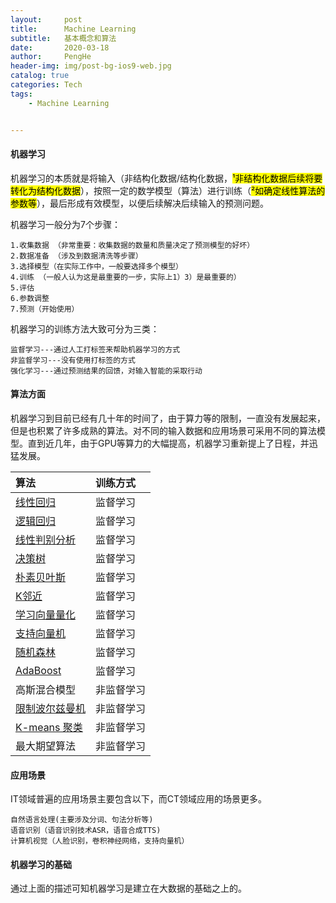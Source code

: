```yaml
---
layout:     post
title:      Machine Learning
subtitle:   基本概念和算法
date:       2020-03-18
author:     PengHe
header-img: img/post-bg-ios9-web.jpg
catalog: true
categories: Tech
tags:
    - Machine Learning    


---
```


#### 机器学习

机器学习的本质就是将输入（非结构化数据/结构化数据，<mark>&sup1;非结构化数据后续将要转化为结构化数据</mark>），按照一定的数学模型（算法）进行训练（<mark>&sup2;如确定线性算法的参数等</mark>），最后形成有效模型，以便后续解决后续输入的预测问题。

机器学习一般分为7个步骤：

	1.收集数据 （非常重要：收集数据的数量和质量决定了预测模型的好坏）
	2.数据准备 （涉及到数据清洗等步骤）
	3.选择模型（在实际工作中，一般要选择多个模型）
	4.训练 （一般人认为这是最重要的一步，实际上1）3）是最重要的）
	5.评估
	6.参数调整
	7.预测（开始使用）

机器学习的训练方法大致可分为三类：

	监督学习---通过人工打标签来帮助机器学习的方式
	非监督学习---没有使用打标签的方式
	强化学习---通过预测结果的回馈，对输入智能的采取行动

#### 算法方面

机器学习到目前已经有几十年的时间了，由于算力等的限制，一直没有发展起来，但是也积累了许多成熟的算法。对不同的输入数据和应用场景可采用不同的算法模型。直到近几年，由于GPU等算力的大幅提高，机器学习重新提上了日程，并迅猛发展。

| 算法                                                         | 训练方式   |
| :----------------------------------------------------------- | :--------- |
| [线性回归](https://easyai.tech/ai-definition/linear-regression/) | 监督学习   |
| [逻辑回归](https://easyai.tech/ai-definition/logistic-regression/) | 监督学习   |
| [线性判别分析](https://easyai.tech/ai-definition/linear-discriminant-analysis/) | 监督学习   |
| [决策树](https://easyai.tech/ai-definition/decision-tree/)   | 监督学习   |
| [朴素贝叶斯](https://easyai.tech/ai-definition/naive-bayes-classifier/) | 监督学习   |
| [K邻近](https://easyai.tech/ai-definition/k-nearest-neighbors/) | 监督学习   |
| [学习向量量化](https://easyai.tech/ai-definition/learning-vector-quantization/) | 监督学习   |
| [支持向量机](https://easyai.tech/ai-definition/svm/)         | 监督学习   |
| [随机森林](https://easyai.tech/ai-definition/random-forest/) | 监督学习   |
| [AdaBoost](https://easyai.tech/ai-definition/adaboost/)      | 监督学习   |
| 高斯混合模型                                                 | 非监督学习 |
| [限制波尔兹曼机](https://easyai.tech/ai-definition/restricted-boltzmann-machine/) | 非监督学习 |
| [K-means 聚类](https://easyai.tech/ai-definition/k-means-clustering/) | 非监督学习 |
| 最大期望算法                                                 | 非监督学习 |

#### 应用场景

IT领域普遍的应用场景主要包含以下，而CT领域应用的场景更多。

	自然语言处理(主要涉及分词、句法分析等)
	语音识别（语音识别技术ASR，语音合成TTS)
	计算机视觉（人脸识别，卷积神经网络，支持向量机）

#### 机器学习的基础

通过上面的描述可知机器学习是建立在大数据的基础之上的。

